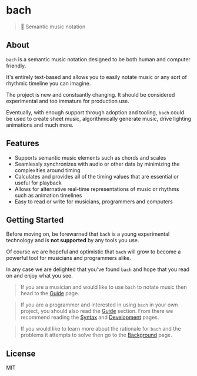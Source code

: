 # bach

> :musical_score: Semantic music notation

## About

`bach` is a semantic music notation designed to be both human and computer friendly.

It's entirely text-based and allows you to easily notate music or any sort of rhythmic timeline you can imagine.

The project is new and constsantly changing. It should be considered experimental and too immature for production use.

Eventually, with enough support through adoption and tooling, `bach` could be used to create sheet music, algorithmically generate music, drive lighting animations and much more.

## Features

- Supports semantic music elements such as chords and scales
- Seamlessly synchronizes with audio or other data by minimizing the complexities around timing
- Calculates and provides all of the timing values that are essential or useful for playback
- Allows for alternative real-time representations of music or rhythms such as animation timelines
- Easy to read or write for musicians, programmers and computers

## Getting Started

Before moving on, be forewarned that `bach` is a young experimental technology and is **not supported** by any tools you use.

Of course we are hopeful and optimistic that `bach` will grow to become a powerful tool for musicians and programmers alike.

In any case we are delighted that you've found `bach` and hope that you read on and enjoy what you see.

> If you are a musician and would like to use `bach` to notate music then head to the [Guide](/guide) page.

> If you are a programmer and interested in using `bach` in your own project, you should also read the [Guide](/guide) section. From there we recommend reading the [Syntax](/syntax) and [Development](/development) pages.

> If you would like to learn more about the rationale for `bach` and the problems it attempts to solve then go to the [Background](/background) page.

## License

MIT

